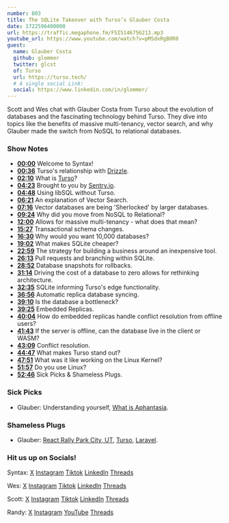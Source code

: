 ```yaml
---
number: 803
title: The SQLite Takeover with Turso’s Glauber Costa
date: 1722596400000
url: https://traffic.megaphone.fm/FSI5146756213.mp3
youtube_url: https://www.youtube.com/watch?v=pMSdxRgB8R0 
guest:
  name: Glauber Costa
  github: glommer
  twitter: glcst
  of: Turso
  url: https://turso.tech/
  # A single social Link:
  social: https://www.linkedin.com/in/glommer/
---
```


Scott and Wes chat with Glauber Costa from Turso about the evolution of databases and the fascinating technology behind Turso. They dive into topics like the benefits of massive multi-tenancy, vector search, and why Glauber made the switch from NoSQL to relational databases.

### Show Notes

* **[00:00](#t=00:00)** Welcome to Syntax!
* **[00:36](#t=00:36)** Turso's relationship with [Drizzle](https://orm.drizzle.team/).
* **[02:10](#t=02:10)** What is [Turso](https://turso.tech/)?
* **[04:23](#t=04:23)** Brought to you by [Sentry.io](https://sentry.io/syntax).
* **[04:48](#t=04:48)** Using libSQL without Turso.
* **[06:21](#t=06:21)** An explanation of Vector Search.
* **[07:16](#t=07:16)** Vector databases are being 'Sherlocked' by larger databases.
* **[09:24](#t=09:24)** Why did you move from NoSQL to Relational?
* **[12:00](#t=12:00)** Allows for massive multi-tenancy - what does that mean?
* **[15:27](#t=15:27)** Transactional schema changes.
* **[16:30](#t=16:30)** Why would you want 10,000 databases?
* **[19:02](#t=19:02)** What makes SQLite cheaper?
* **[22:59](#t=22:59)** The strategy for building a business around an inexpensive tool.
* **[26:13](#t=26:13)** Pull requests and branching within SQLite.
* **[28:52](#t=28:52)** Database snapshots for rollbacks.
* **[31:14](#t=31:14)** Driving the cost of a database to zero allows for rethinking architecture.
* **[32:35](#t=32:35)** SQLite informing Turso's edge functionality.
* **[36:56](#t=36:56)** Automatic replica database syncing.
* **[39:10](#t=39:10)** Is the database a bottleneck?
* **[39:25](#t=39:25)** Embedded Replicas.
* **[40:04](#t=40:04)** How do embedded replicas handle conflict resolution from offline users?
* **[41:43](#t=41:43)** If the server is offline, can the database live in the client or WASM?
* **[43:09](#t=43:09)** Conflict resolution.
* **[44:47](#t=44:47)** What makes Turso stand out?
* **[47:51](#t=47:51)** What was it like working on the Linux Kernel?
* **[51:57](#t=51:57)** Do you use Linux?
* **[52:46](#t=52:46)** Sick Picks & Shameless Plugs.

### Sick Picks

- Glauber: Understanding yourself, [What is Aphantasia](https://my.clevelandclinic.org/health/symptoms/25222-aphantasia).

### Shameless Plugs

- Glauber: [React Rally Park City, UT](https://www.reactrally.com/), [Turso](https://turso.tech/), [Laravel](https://laravel.com/).

### Hit us up on Socials!

Syntax: [X](https://twitter.com/syntaxfm) [Instagram](https://www.instagram.com/syntax_fm/) [Tiktok](https://www.tiktok.com/@syntaxfm) [LinkedIn](https://www.linkedin.com/company/96077407/admin/feed/posts/) [Threads](https://www.threads.net/@syntax_fm)

Wes: [X](https://twitter.com/wesbos) [Instagram](https://www.instagram.com/wesbos/) [Tiktok](https://www.tiktok.com/@wesbos) [LinkedIn](https://www.linkedin.com/in/wesbos/) [Threads](https://www.threads.net/@wesbos)

Scott: [X](https://twitter.com/stolinski) [Instagram](https://www.instagram.com/stolinski/) [Tiktok](https://www.tiktok.com/@stolinski) [LinkedIn](https://www.linkedin.com/in/stolinski/) [Threads](https://www.threads.net/@stolinski)

Randy: [X](https://twitter.com/randyrektor) [Instagram](https://www.instagram.com/randyrektor/) [YouTube](https://www.youtube.com/@randyrektor) [Threads](https://www.threads.net/@randyrektor)

